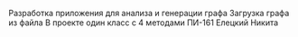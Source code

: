 Разработка приложения для анализа и генерации графа
Загрузка графа из файла
В проекте один класс с 4 методами
ПИ-161 Елецкий Никита
